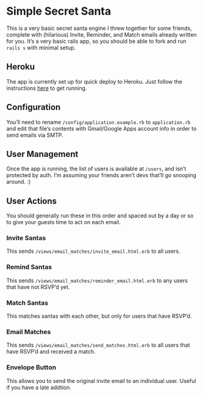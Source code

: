 Simple Secret Santa
===

This is a very basic secret santa engine I threw together for some friends, complete with (hilarious) Invite, Reminder, and Match emails already written for you. It’s a very basic rails app, so you should be able to fork and run `rails s` with minimal setup.

## Heroku 
The app is currently set up for quick deploy to Heroku. Just follow the instructions [here](https://devcenter.heroku.com/articles/rails3) to get running.

## Configuration
You’ll need to rename `/config/application.example.rb` to `application.rb` and edit that file’s contents with Gmail/Google Apps account info in order to send emails via SMTP.

## User Management
Once the app is running, the list of users is available at `/users`, and isn’t protected by auth. I’m assuming your friends aren’t devs that’ll go snooping around. :)

## User Actions
You should generally run these in this order and spaced out by a day or so to give your guests time to act on each email.

### Invite Santas
This sends `/views/email_matches/invite_email.html.erb` to all users.

### Remind Santas
This sends `/views/email_matches/reminder_email.html.erb` to any users that have not RSVP’d yet.

### Match Santas
This matches santas with each other, but only for users that have RSVP’d.

### Email Matches
This sends `/views/email_matches/send_matches.html.erb` to all users that have RSVP’d and received a match.

### Envelope Button
This allows you to send the original invite email to an individual user. Useful if you have a late addtion.